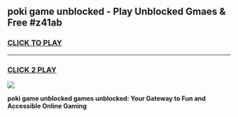 
## poki game unblocked - Play Unblocked Gmaes & Free #z41ab
<h3>
<a href="https://news.freeplayer.one?title=poki_game_unblocked&ref=03M">CLICK TO PLAY</a></h3>
<hr>

<h3>
<a href="https://news.freeplayer.one?title=poki_game_unblocked&ref=03M">CLICK 2 PLAY</a>
  
</h3>

<a href="https://news.freeplayer.one?title=poki_game_unblocked&ref=03M"><img src="https://clearcache.store/games.png"></a>


**poki game unblocked games unblocked: Your Gateway to Fun and Accessible Online Gaming**
